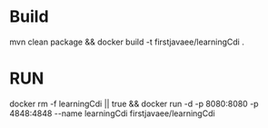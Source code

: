 # Build
mvn clean package && docker build -t firstjavaee/learningCdi .

# RUN

docker rm -f learningCdi || true && docker run -d -p 8080:8080 -p 4848:4848 --name learningCdi firstjavaee/learningCdi 